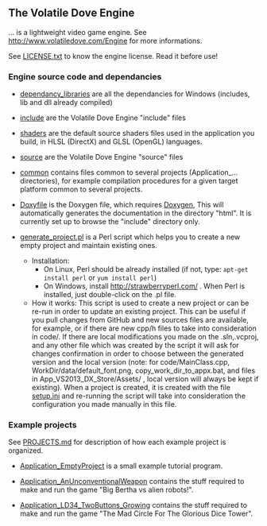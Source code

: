 
## The Volatile Dove Engine 

... is a lightweight video game engine. See http://www.volatiledove.com/Engine for more informations.

See [LICENSE.txt](./LICENSE.txt) to know the engine license. Read it before use!

### Engine source code and dependancies
   
 * [dependancy_libraries](./dependancy_libraries) are all the dependancies for Windows
   (includes, lib and dll already compiled)

 * [include](./include) are the Volatile Dove Engine "include" files

 * [shaders](./shaders) are the default source shaders files used in the application
   you build, in HLSL (DirectX) and GLSL (OpenGL) languages.

 * [source](./source) are the Volatile Dove Engine "source" files
 
 * [common](./common) contains files common to several projects (Application_... directories), 
   for example compilation procedures for a given target platform common to several projects.

 * [Doxyfile](./Doxyfile) is the Doxygen file, which requires 
  [Doxygen](http://www.stack.nl/~dimitri/doxygen/),
  This will automatically generates the documentation in the directory "html".
  It is currently set up to browse the "include" directory only.

 * [generate_project.pl](./generate_project.pl) is a Perl script which helps you to create a new empty project and maintain existing ones.
    * Installation:
      * On Linux, Perl should be already installed (if not, type: `apt-get install perl` or `yum install perl`)
      * On Windows, install http://strawberryperl.com/ . When Perl is installed, just double-click on the .pl file.
    * How it works: This script is used to create a new project or can be re-run in order to update an existing project. This can be useful if you pull changes from GitHub and new sources files are available, for example, or if there are new cpp/h files to take into consideration in code/. If there are local modifications you made on the .sln,.vcproj, and any other file which was created by the script it will ask for changes confirmation in order to choose between the generated version and the local version (note: for code/MainClass.cpp, WorkDir/data/default_font.png, copy_work_dir_to_appx.bat, and files in App_VS2013_DX_Store/Assets/ , local version will always be kept if existing). When a project is created, it is created with the file [setup.ini](./PROJECTS.md#setupini) and re-running the script will take into consideration the configuration you made manually in this file.

### Example projects

See [PROJECTS.md](./PROJECTS.md) for description of how each example project is organized.

 * [Application_EmptyProject](./Application_EmptyProject) is a small example tutorial program.

 * [Application_AnUnconventionalWeapon](./Application_AnUnconventionalWeapon) contains the stuff 
   required to make and run the game "Big Bertha vs alien robots!". 

 * [Application_LD34_TwoButtons_Growing](./Application_LD34_TwoButtons_Growing) contains the stuff 
   required to make and run the game "The Mad Circle For The Glorious Dice Tower". 
